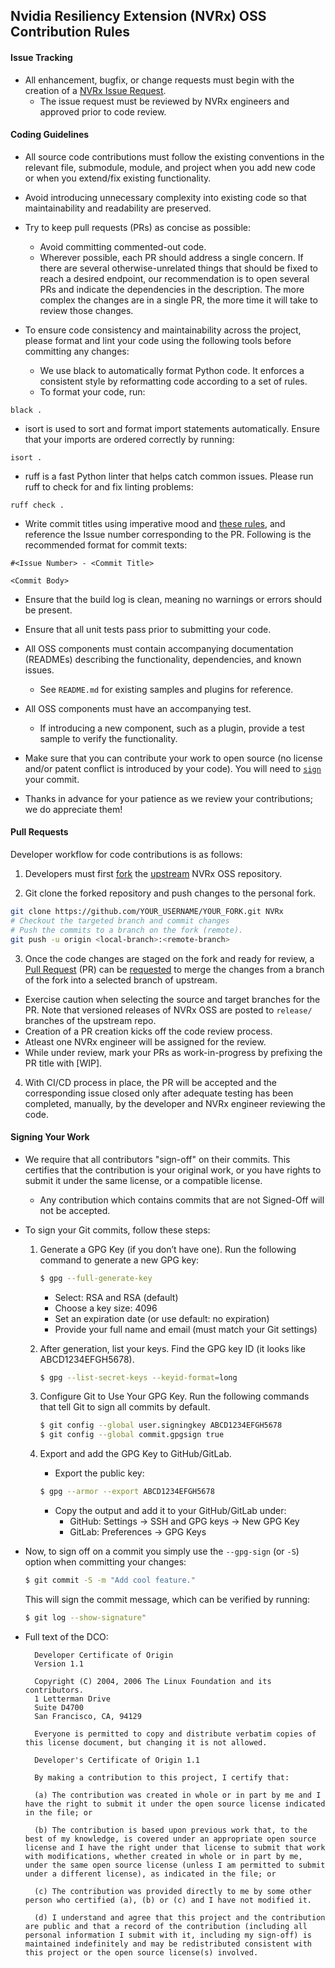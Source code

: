 
## Nvidia Resiliency Extension (NVRx) OSS Contribution Rules

#### Issue Tracking

* All enhancement, bugfix, or change requests must begin with the creation of a [NVRx Issue Request](TBD).
  * The issue request must be reviewed by NVRx engineers and approved prior to code review.


#### Coding Guidelines

- All source code contributions must follow the existing conventions in the relevant file, submodule, module, and project when you add new code or when you extend/fix existing functionality.

- Avoid introducing unnecessary complexity into existing code so that maintainability and readability are preserved.

- Try to keep pull requests (PRs) as concise as possible:
  - Avoid committing commented-out code.
  - Wherever possible, each PR should address a single concern. If there are several otherwise-unrelated things that should be fixed to reach a desired endpoint, our recommendation is to open several PRs and indicate the dependencies in the description. The more complex the changes are in a single PR, the more time it will take to review those changes.

- To ensure code consistency and maintainability across the project, please format and lint your code using the following tools before committing any changes:
  - We use black to automatically format Python code. It enforces a consistent style by reformatting code according to a set of rules.
  - To format your code, run:
```
black .
```
  - isort is used to sort and format import statements automatically. Ensure that your imports are ordered correctly by running:
```
isort .
```
  - ruff is a fast Python linter that helps catch common issues. Please run ruff to check for and fix linting problems:
```
ruff check .
```

- Write commit titles using imperative mood and [these rules](https://chris.beams.io/posts/git-commit/), and reference the Issue number corresponding to the PR. Following is the recommended format for commit texts:
```
#<Issue Number> - <Commit Title>

<Commit Body>
```

- Ensure that the build log is clean, meaning no warnings or errors should be present.

- Ensure that all unit tests pass prior to submitting your code.

- All OSS components must contain accompanying documentation (READMEs) describing the functionality, dependencies, and known issues.

  - See `README.md` for existing samples and plugins for reference.

- All OSS components must have an accompanying test.

  - If introducing a new component, such as a plugin, provide a test sample to verify the functionality.

- Make sure that you can contribute your work to open source (no license and/or patent conflict is introduced by your code). You will need to [`sign`](#signing-your-work) your commit.

- Thanks in advance for your patience as we review your contributions; we do appreciate them!


#### Pull Requests
Developer workflow for code contributions is as follows:

1. Developers must first [fork](https://help.github.com/en/articles/fork-a-repo) the [upstream](TBD) NVRx OSS repository.

2. Git clone the forked repository and push changes to the personal fork.

  ```bash
git clone https://github.com/YOUR_USERNAME/YOUR_FORK.git NVRx 
# Checkout the targeted branch and commit changes
# Push the commits to a branch on the fork (remote).
git push -u origin <local-branch>:<remote-branch>
  ```

3. Once the code changes are staged on the fork and ready for review, a [Pull Request](https://help.github.com/en/articles/about-pull-requests) (PR) can be [requested](https://help.github.com/en/articles/creating-a-pull-request) to merge the changes from a branch of the fork into a selected branch of upstream.
  * Exercise caution when selecting the source and target branches for the PR.
    Note that versioned releases of NVRx OSS are posted to `release/` branches of the upstream repo.
  * Creation of a PR creation kicks off the code review process.
  * Atleast one NVRx engineer will be assigned for the review.
  * While under review, mark your PRs as work-in-progress by prefixing the PR title with [WIP].

4. With CI/CD process in place, the PR will be accepted and the corresponding issue closed only after adequate testing has been completed, manually, by the developer and NVRx engineer reviewing the code.


#### Signing Your Work

* We require that all contributors "sign-off" on their commits. This certifies that the contribution is your original work, or you have rights to submit it under the same license, or a compatible license.

  * Any contribution which contains commits that are not Signed-Off will not be accepted.
    
* To sign your Git commits, follow these steps:
  1. Generate a GPG Key (if you don’t have one). Run the following command to generate a new GPG key:
     
     ```bash
     $ gpg --full-generate-key
     ```
     * Select: RSA and RSA (default)
     * Choose a key size: 4096
     * Set an expiration date (or use default: no expiration)
     * Provide your full name and email (must match your Git settings)
  
  3. After generation, list your keys. Find the GPG key ID (it looks like ABCD1234EFGH5678).
     
     ```bash
     $ gpg --list-secret-keys --keyid-format=long
     ```
     
  5. Configure Git to Use Your GPG Key. Run the following commands that tell Git to sign all commits by default.
     
     ```bash
     $ git config --global user.signingkey ABCD1234EFGH5678
     $ git config --global commit.gpgsign true
     ```
     
  7. Export and add the GPG Key to GitHub/GitLab.
     
     * Export the public key:
     ```bash
     $ gpg --armor --export ABCD1234EFGH5678
     ```
     
     * Copy the output and add it to your GitHub/GitLab under:
       * GitHub: Settings → SSH and GPG keys → New GPG Key
       * GitLab: Preferences → GPG Keys

* Now, to sign off on a commit you simply use the `--gpg-sign` (or `-S`) option when committing your changes:
  
  ```bash
  $ git commit -S -m "Add cool feature."
  ```
  
  This will sign the commit message, which can be verified by running:

  ```bash
  $ git log --show-signature"
  ```

* Full text of the DCO:

  ```
    Developer Certificate of Origin
    Version 1.1
    
    Copyright (C) 2004, 2006 The Linux Foundation and its contributors.
    1 Letterman Drive
    Suite D4700
    San Francisco, CA, 94129
    
    Everyone is permitted to copy and distribute verbatim copies of this license document, but changing it is not allowed.
  ```

  ```
    Developer's Certificate of Origin 1.1
    
    By making a contribution to this project, I certify that:
    
    (a) The contribution was created in whole or in part by me and I have the right to submit it under the open source license indicated in the file; or
    
    (b) The contribution is based upon previous work that, to the best of my knowledge, is covered under an appropriate open source license and I have the right under that license to submit that work with modifications, whether created in whole or in part by me, under the same open source license (unless I am permitted to submit under a different license), as indicated in the file; or
    
    (c) The contribution was provided directly to me by some other person who certified (a), (b) or (c) and I have not modified it.
    
    (d) I understand and agree that this project and the contribution are public and that a record of the contribution (including all personal information I submit with it, including my sign-off) is maintained indefinitely and may be redistributed consistent with this project or the open source license(s) involved.
  ```
